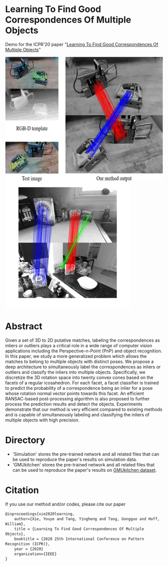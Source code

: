 # Learning To Find Good Correspondences Of Multiple Objects

Demo for the ICPR'20 paper "[Learning To Find Good Correspondences Of Multiple Objects](https://inside.mines.edu/~youyexie/paper/WACV2018.pdf)"

   <img src='Fig/motivation1.jpg' height=400> <img src='Fig/motivation2.png' height=400>
   
   

# Abstract
Given a set of 3D to 2D putative matches, labeling the correspondences as inliers or outliers plays a critical role in a wide range of computer vision applications including the Perspective-n-Point (PnP) and object recognition. In this paper, we study a more generalized problem which allows the matches to belong to multiple objects with distinct poses. We propose a deep architecture to simultaneously label the correspondences as inliers or outliers and classify the inliers into multiple objects. Specifically, we discretize the 3D rotation space into twenty convex cones based on the facets of a regular icosahedron. For each facet, a facet classifier is trained to predict the probability
of a correspondence being an inlier for a pose whose rotation normal vector points towards this facet. An efficient RANSAC-based post-processing algorithm is also proposed to further process the prediction results and detect the objects. Experiments demonstrate that our method is very efficient compared to existing methods and is capable of simultaneously labeling and classifying the inliers of multiple objects with high precision.

# Directory
- 'Simulation' stores the pre-trained network and all related files that can be used to reproduce the paper's results on simulation data.
- 'GMUkitchen' stores the pre-trained network and all related files that can be used to reproduce the paper's results on [GMUkitchen dataset](https://cs.gmu.edu/~robot/gmu-kitchens.html).

# Citation
If you use our method and/or codes, please cite our paper

```
@inproceedings{xie2020learning,
    author={Xie, Youye and Tang, Yingheng and Tang, Gongguo and Hoff, William},
    title = {Learning To Find Good Correspondences Of Multiple Objects},
    booktitle = {2020 25th International Conference on Pattern Recognition (ICPR)},
    year = {2020}
    organization={IEEE}
}
```
